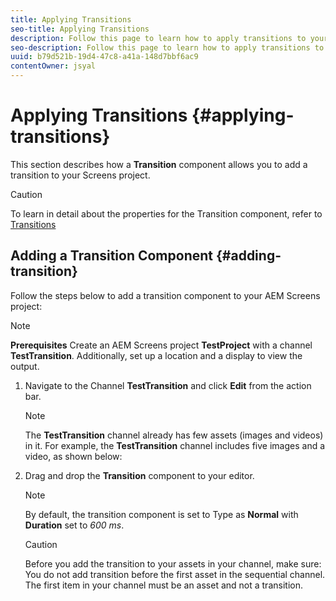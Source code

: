 ```yaml
---
title: Applying Transitions
seo-title: Applying Transitions
description: Follow this page to learn how to apply transitions to your Screens projects.
seo-description: Follow this page to learn how to apply transitions to your Screens projects.
uuid: b79d521b-19d4-47c8-a41a-148d7bbf6ac9
contentOwner: jsyal
---
```


# Applying Transitions {#applying-transitions}

This section describes how a **Transition** component allows you to add a transition to your Screens project.


>[!CAUTION]
>
>To learn in detail about the properties for the Transition component, refer to  [Transitions](adding-components-to-a-channel.md#transition)

## Adding a Transition Component {#adding-transition}

Follow the steps below to add a transition component to your AEM Screens project:

>[!NOTE]
>
>**Prerequisites**
> Create an AEM Screens project **TestProject** 
with a channel **TestTransition**. Additionally, set up a location and a display to view the 
 output.

1. Navigate to the Channel **TestTransition** and click **Edit** from the action bar.

   

   >[!NOTE]
   >
   >The **TestTransition** channel already has few assets (images and videos) in it. For example, the **TestTransition** channel includes five images and a video, as shown below:

   

1. Drag and drop the **Transition** component to your editor.

   > [!NOTE]
   >
   >By default, the transition component is set to Type as **Normal** with **Duration** set to *600 ms*.

   
   >[!CAUTION]
   >
   >Before you add the transition to your assets in your channel, make sure:
       You do not add transition before the first asset in the sequential channel. The first item in your channel must be an asset and not a transition. 
